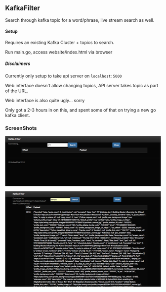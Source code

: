 ## KafkaFilter

Search through kafka topic for a word/phrase, live stream search as well.

#### Setup

Requires an existing Kafka Cluster + topics to search.

Run main.go, access website/index.html via browser

##### Disclaimers

Currently only setup to take api server on `localhost:5000`

Web interface doesn't allow changing topics, API server takes topic as part of the URL.

Web interface is also quite ugly... sorry

Only got a 2-3 hours in on this, and spent some of that on trying a new go kafka client.


### ScreenShots

![Initial Screen](/screenshots/Initial.png)

![Search for Devops](/screenshots/Search-Devops.png)

